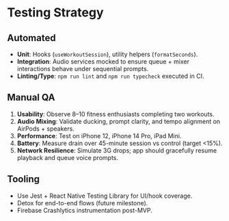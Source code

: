 # Testing Strategy

## Automated
- **Unit**: Hooks (`useWorkoutSession`), utility helpers (`formatSeconds`).
- **Integration**: Audio services mocked to ensure queue + mixer interactions behave under sequential prompts.
- **Linting/Type**: `npm run lint` and `npm run typecheck` executed in CI.

## Manual QA
1. **Usability**: Observe 8–10 fitness enthusiasts completing two workouts.
2. **Audio Mixing**: Validate ducking, prompt clarity, and tempo alignment on AirPods + speakers.
3. **Performance**: Test on iPhone 12, iPhone 14 Pro, iPad Mini.
4. **Battery**: Measure drain over 45-minute session vs control (target <15%).
5. **Network Resilience**: Simulate 3G drops; app should gracefully resume playback and queue voice prompts.

## Tooling
- Use Jest + React Native Testing Library for UI/hook coverage.
- Detox for end-to-end flows (future milestone).
- Firebase Crashlytics instrumentation post-MVP.

